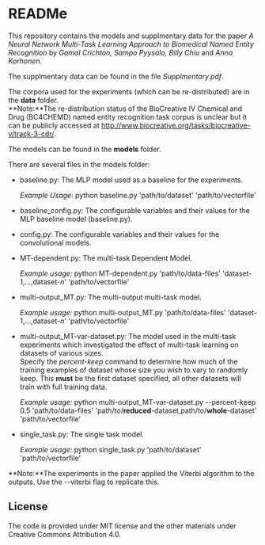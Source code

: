# READMe

This repository contains the models and supplmentary data for the paper *A Neural Network Multi-Task Learning Approach to Biomedical Named Entity Recognition* by *Gamal Crichton, Sampo Pyysalo, Billy Chiu* and *Anna Korhonen*.  

The supplmentary data can be found in the file *Supplmentary.pdf*.  

The corpora used for the experiments (which can be re-distributed) are in the **data** folder.  
**Note:**The re-distribution status of the BioCreative IV Chemical and Drug (BC4CHEMD) named entity recognition task corpus is unclear but it can be publicly accessed at http://www.biocreative.org/tasks/biocreative-v/track-3-cdr/.

The models can be found in the **models** folder.  

There are several files in the models folder:
+ baseline.py: The MLP model used as a baseline for the experiments.

   *Example Usage*: python baseline.py 'path/to/dataset' 'path/to/vectorfile'

+ baseline_config.py: The configurable variables and their values for the MLP baseline model (baseline.py).
+ config.py: The configurable variables and their values for the convolutional models.
+ MT-dependent.py: The multi-task Dependent Model.

   *Example usage:* python MT-dependent.py 'path/to/data-files'  'dataset-1,...,dataset-*n*'  'path/to/vectorfile'
+ multi-output_MT.py: The multi-output multi-task model.

   *Example usage:* python multi-output_MT.py 'path/to/data-files' 'dataset-1,...,dataset-*n*' 'path/to/vectorfile'
+ multi-output_MT-var-dataset.py: The model used in the multi-task experiments which investigated the effect of multi-task learning on datasets of various sizes.  
Specify the *percent-keep* command to determine how much of the training examples of dataset whose size you wish to vary to randomly keep. This **must** be the first dataset specified, all other datasets will train with full training data.

   *Example usage:* python multi-output_MT-var-dataset.py --percent-keep 0.5 'path/to/data-files' 'path/to/**reduced**-dataset,path/to/**whole**-dataset' 'path/to/vectorfile'
+ single_task.py: The single task model.

   *Example usage:* python single_task.py 'path/to/dataset' 'path/to/vectorfile'

**Note:**The experiments in the paper applied the Viterbi algorithm to the outputs. Use the --viterbi flag to replicate this.

## License
The code is provided under MIT license and the other materials under Creative Commons Attribution 4.0. 

